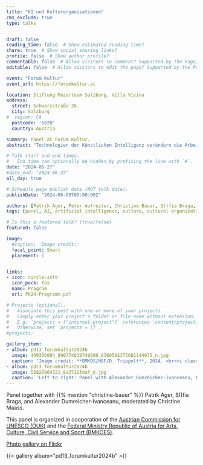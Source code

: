 ```yaml
---
title: "KI und Kulturorganisationen"
cms_exclude: true
type: talks


draft: false
reading_time: false  # Show estimated reading time?
share: true  # Show social sharing links?
profile: false  # Show author profile?
commentable: false  # Allow visitors to comment? Supported by the Page, Post, and Docs content types.
editable: false  # Allow visitors to edit the page? Supported by the Page, Post, and Docs content types.

event: "Forum Kultur"
event_url: https://forumkultur.at

location: Stiftung Mozarteum Salzburg, Villa Vicina
address:
  street: Schwarzstraße 26 
  city: Salzburg
#  region: CA
  postcode: '5020'
  country: Austria

summary: Panel at Forum Kultur.
abstract: "Technologien der Künstlichen Intelligenz verändern die Arbeitsweise in Kunst- und Kulturorganisationen, stellen gewohnte Prämissen in Frage und bringen uns dazu, Neuland in der Vermittlung, Produktion und Verbreitung kultureller Inhalte zu betreten. KI hat darüber hinaus enorme Auswirkungen auf den Zugang zu vielfältigen kulturellen Inhalten. Wie können KI-Technologien in Kunst- und Kulturorganisationen eingesetzt werden? Welche Herausforderungen bestehen – und welcher Weiterentwicklungsbedarf? Welche Chancen bietet Personalisierung für den Kunst- und Kultursektor? Und wie wirken sich Empfehlungsalgorithmen auf die Wahlfreiheit des Publikums und demokratische Prinzipien aus?"

# Talk start and end times.
#   End time can optionally be hidden by prefixing the line with `#`.
date: "2024-06-27"
#date_end: "2024-06-27"
all_day: true

# Schedule page publish date (NOT talk date).
publishDate: "2024-06-08T00:00:00Z"

authors: [Patrik Ager, Peter Aufreiter, Christine Bauer, S()fia Braga, Alexander Dumreicher-Ivanceanu, Klara Koštal, Christine Maass, Stephanie Meisl, Magdalena Reiter, Matthias Röder]
tags: [panel, AI, artificial intelligence, culture, cultural organizations, UNESCO, personalization, recommender systems]

# Is this a featured talk? (true/false)
featured: false

image:
  #caption: 'Image credit:'
  focal_point: Smart
  placement: 1


links:
- icon: circle-info
  icon_pack: fas
  name: Program
  url: FK24-Programm.pdf

# Projects (optional).
#   Associate this post with one or more of your projects.
#   Simply enter your project's folder or file name without extension.
#   E.g. `projects = ["internal-project"]` references `content/project/deep-learning/index.md`.
#   Otherwise, set `projects = []`.
#projects:

gallery_item:
- album: pd13_forumkultur2024b
  image: 449306084_890774639748600_8360501375681144975_n.jpg
  caption: 'Image credit: **BMKÖS/HBF/D. Trippolt**, 2024. <br><i class="fa-brands fa-creative-commons"></i><i class="fa-brands fa-creative-commons-by"></i><i class="fa-brands fa-creative-commons-nd"></i> [CC BY-ND 4.0](https://creativecommons.org/licenses/by-nd/4.0/)' 
- album: pd13_forumkultur2024b
  image: 53820964321_8a3712fdaf_o.jpg
  caption: 'Left to right: Panel with Alexander Dumreicher-Ivanceanu, FAMA---Film and Music Austria, Christina Maaß, UNSECO Commission, Christine Bauer, University of Salzburg, Transmedia artist S()fia Braga, Patrick Ager, Bertelsmann. Image credit: **BMKÖS/HBF/D. Trippolt**, 2024.<br><i class="fa-brands fa-creative-commons"></i><i class="fa-brands fa-creative-commons-by"></i><i class="fa-brands fa-creative-commons-nd"></i> [CC BY-ND 4.0](https://creativecommons.org/licenses/by-nd/4.0/)'
---
```


Panel together with 
{{% mention "christine-bauer" %}} 
Patrik Ager, S()fia Braga, and Alexander Dumreicher-Ivanceanu, moderated by Christine Maass.

This panel is organized in cooperation of the [Austrian Commission for UNESCO (ÖUK)](https://www.unesco.at/en/about-us/austrian-commission-for-unesco) and the [Federal Ministry Republic of Austria for Arts, Culture, Civil Service and Sport (BMKOES)](https://www.bmkoes.gv.at/en.html).

[Photo gallery on Flickr](https://www.flickr.com/photos/bmkoes/albums/72177720318291806)

{{< gallery album="pd13_forumkultur2024b" >}}
